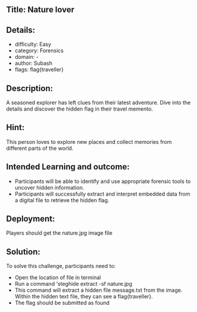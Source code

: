 ﻿## Title: Nature lover

## Details:

* difficulty: Easy
* category: Forensics
* domain: -
* author: Subash
* flags: flag{traveller}

## Description:

A seasoned explorer has left clues from their latest adventure. Dive into the details and discover the hidden flag in their travel memento.

## Hint:
This person loves to explore new places and collect memories from different parts of the world.

## Intended Learning and outcome:
- Participants will be able to identify and use appropriate forensic tools to uncover hidden information.
- Participants will successfully extract and interpret embedded data from a digital file to retrieve the hidden flag.


## Deployment:

Players should get the nature.jpg image file

## Solution:

To solve this challenge, participants need to:
- Open the location of file in terminal
- Run a command 'steghide extract -sf nature.jpg
- This command will extract a hidden file message.txt from the image. Within the hidden text file, they can see a flag{traveller}.
- The flag should be submitted as found 
